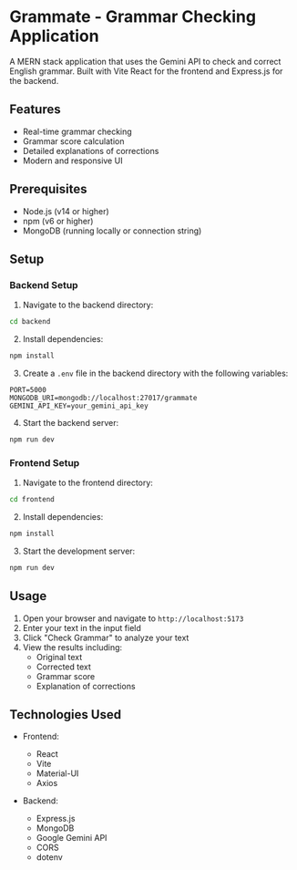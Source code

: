 # Grammate - Grammar Checking Application

A MERN stack application that uses the Gemini API to check and correct English grammar. Built with Vite React for the frontend and Express.js for the backend.

## Features

- Real-time grammar checking
- Grammar score calculation
- Detailed explanations of corrections
- Modern and responsive UI

## Prerequisites

- Node.js (v14 or higher)
- npm (v6 or higher)
- MongoDB (running locally or connection string)

## Setup

### Backend Setup

1. Navigate to the backend directory:
```bash
cd backend
```

2. Install dependencies:
```bash
npm install
```

3. Create a `.env` file in the backend directory with the following variables:
```
PORT=5000
MONGODB_URI=mongodb://localhost:27017/grammate
GEMINI_API_KEY=your_gemini_api_key
```

4. Start the backend server:
```bash
npm run dev
```

### Frontend Setup

1. Navigate to the frontend directory:
```bash
cd frontend
```

2. Install dependencies:
```bash
npm install
```

3. Start the development server:
```bash
npm run dev
```

## Usage

1. Open your browser and navigate to `http://localhost:5173`
2. Enter your text in the input field
3. Click "Check Grammar" to analyze your text
4. View the results including:
   - Original text
   - Corrected text
   - Grammar score
   - Explanation of corrections

## Technologies Used

- Frontend:
  - React
  - Vite
  - Material-UI
  - Axios

- Backend:
  - Express.js
  - MongoDB
  - Google Gemini API
  - CORS
  - dotenv 